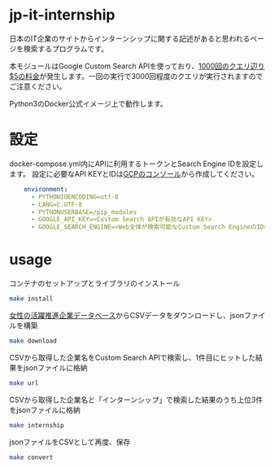 # jp-it-internship

日本のIT企業のサイトからインターンシップに関する記述があると思われるページを検索するプログラムです。

本モジュールはGoogle Custom Search APIを使っており、[1000回のクエリ辺り$5の料金](https://support.google.com/programmable-search/answer/9069107?hl=ja)が発生します。一回の実行で3000回程度のクエリが実行されますのでご注意ください。

Python3のDocker公式イメージ上で動作します。

# 設定

docker-compose.yml内にAPIに利用するトークンとSearch Engine IDを設定します。
設定に必要なAPI KEYとIDは[GCPのコンソール](https://developers.google.com/custom-search/v1/overview?hl=en_US)から作成してください。

```yml
    environment:
      - PYTHONIOENCODING=utf-8
      - LANG=C.UTF-8
      - PYTHONUSERBASE=/pip_modules
      - GOOGLE_API_KEY=<Custom Search APIが有効なAPI KEY>
      - GOOGLE_SEARCH_ENGINE=<Web全体が検索可能なCustom Search EngineのID>
```

# usage

コンテナのセットアップとライブラリのインストール
```sh
make install
```

[女性の活躍推進企業データベース](https://positive-ryouritsu.mhlw.go.jp/positivedb/opendata/)からCSVデータをダウンロードし、jsonファイルを構築
```sh
make download
```

CSVから取得した企業名をCustom Search APIで検索し、1件目にヒットした結果をjsonファイルに格納
```sh
make url
```

CSVから取得した企業名と「インターンシップ」で検索した結果のうち上位3件をjsonファイルに格納
```sh
make internship
```

jsonファイルをCSVとして再度、保存
```sh
make convert
```



